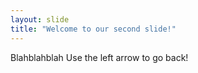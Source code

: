 ```yaml
---
layout: slide
title: "Welcome to our second slide!"
---
```

Blahblahblah
Use the left arrow to go back!
